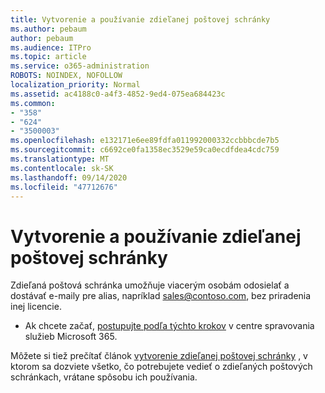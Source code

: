```yaml
---
title: Vytvorenie a používanie zdieľanej poštovej schránky
ms.author: pebaum
author: pebaum
ms.audience: ITPro
ms.topic: article
ms.service: o365-administration
ROBOTS: NOINDEX, NOFOLLOW
localization_priority: Normal
ms.assetid: ac4188c0-a4f3-4852-9ed4-075ea684423c
ms.common:
- "358"
- "624"
- "3500003"
ms.openlocfilehash: e132171e6ee89fdfa011992000332ccbbbcde7b5
ms.sourcegitcommit: c6692ce0fa1358ec3529e59ca0ecdfdea4cdc759
ms.translationtype: MT
ms.contentlocale: sk-SK
ms.lasthandoff: 09/14/2020
ms.locfileid: "47712676"
---
```

# <a name="create-and-use-a-shared-mailbox"></a>Vytvorenie a používanie zdieľanej poštovej schránky

Zdieľaná poštová schránka umožňuje viacerým osobám odosielať a dostávať e-maily pre alias, napríklad sales@contoso.com, bez priradenia inej licencie.
  
- Ak chcete začať, [postupujte podľa týchto krokov](https://portal.office.com/AdminPortal/Home#/AssistedGuide/addemailoptions) v centre spravovania služieb Microsoft 365. 

Môžete si tiež prečítať článok [vytvorenie zdieľanej poštovej schránky](https://docs.microsoft.com/microsoft-365/admin/email/create-a-shared-mailbox) , v ktorom sa dozviete všetko, čo potrebujete vedieť o zdieľaných poštových schránkach, vrátane spôsobu ich používania.
  